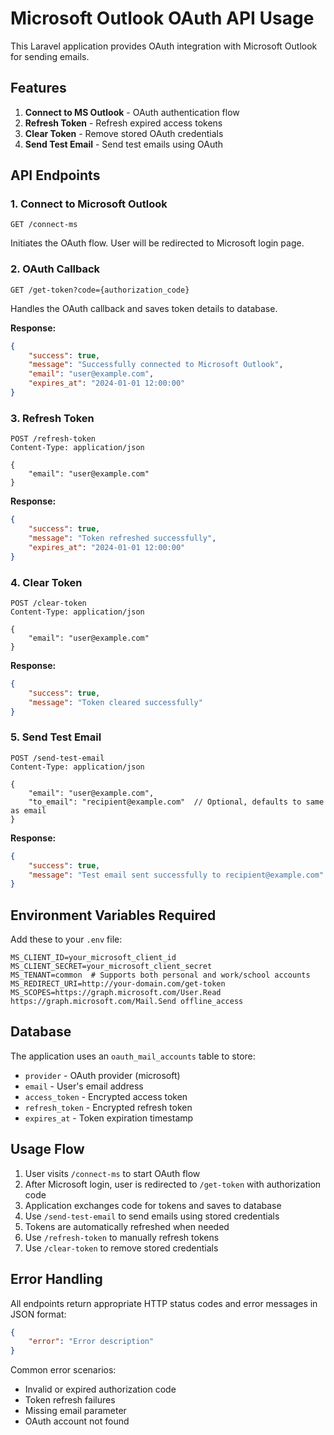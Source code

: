 # Microsoft Outlook OAuth API Usage

This Laravel application provides OAuth integration with Microsoft Outlook for sending emails.

## Features

1. **Connect to MS Outlook** - OAuth authentication flow
2. **Refresh Token** - Refresh expired access tokens
3. **Clear Token** - Remove stored OAuth credentials
4. **Send Test Email** - Send test emails using OAuth

## API Endpoints

### 1. Connect to Microsoft Outlook
```
GET /connect-ms
```
Initiates the OAuth flow. User will be redirected to Microsoft login page.

### 2. OAuth Callback
```
GET /get-token?code={authorization_code}
```
Handles the OAuth callback and saves token details to database.

**Response:**
```json
{
    "success": true,
    "message": "Successfully connected to Microsoft Outlook",
    "email": "user@example.com",
    "expires_at": "2024-01-01 12:00:00"
}
```

### 3. Refresh Token
```
POST /refresh-token
Content-Type: application/json

{
    "email": "user@example.com"
}
```

**Response:**
```json
{
    "success": true,
    "message": "Token refreshed successfully",
    "expires_at": "2024-01-01 12:00:00"
}
```

### 4. Clear Token
```
POST /clear-token
Content-Type: application/json

{
    "email": "user@example.com"
}
```

**Response:**
```json
{
    "success": true,
    "message": "Token cleared successfully"
}
```

### 5. Send Test Email
```
POST /send-test-email
Content-Type: application/json

{
    "email": "user@example.com",
    "to_email": "recipient@example.com"  // Optional, defaults to same as email
}
```

**Response:**
```json
{
    "success": true,
    "message": "Test email sent successfully to recipient@example.com"
}
```

## Environment Variables Required

Add these to your `.env` file:

```env
MS_CLIENT_ID=your_microsoft_client_id
MS_CLIENT_SECRET=your_microsoft_client_secret
MS_TENANT=common  # Supports both personal and work/school accounts
MS_REDIRECT_URI=http://your-domain.com/get-token
MS_SCOPES=https://graph.microsoft.com/User.Read https://graph.microsoft.com/Mail.Send offline_access
```

## Database

The application uses an `oauth_mail_accounts` table to store:
- `provider` - OAuth provider (microsoft)
- `email` - User's email address
- `access_token` - Encrypted access token
- `refresh_token` - Encrypted refresh token
- `expires_at` - Token expiration timestamp

## Usage Flow

1. User visits `/connect-ms` to start OAuth flow
2. After Microsoft login, user is redirected to `/get-token` with authorization code
3. Application exchanges code for tokens and saves to database
4. Use `/send-test-email` to send emails using stored credentials
5. Tokens are automatically refreshed when needed
6. Use `/refresh-token` to manually refresh tokens
7. Use `/clear-token` to remove stored credentials

## Error Handling

All endpoints return appropriate HTTP status codes and error messages in JSON format:

```json
{
    "error": "Error description"
}
```

Common error scenarios:
- Invalid or expired authorization code
- Token refresh failures
- Missing email parameter
- OAuth account not found
